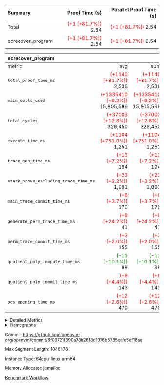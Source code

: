 | Summary | Proof Time (s) | Parallel Proof Time (s) |
|:---|---:|---:|
| Total | <span style='color: red'>(+1 [+81.7%])</span> 2.54 | <span style='color: red'>(+1 [+81.7%])</span> 2.54 |
| ecrecover_program | <span style='color: red'>(+1 [+81.7%])</span> 2.54 | <span style='color: red'>(+1 [+81.7%])</span> 2.54 |


| ecrecover_program |||||
|:---|---:|---:|---:|---:|
|metric|avg|sum|max|min|
| `total_proof_time_ms ` | <span style='color: red'>(+1140 [+81.7%])</span> 2,536 | <span style='color: red'>(+1140 [+81.7%])</span> 2,536 | <span style='color: red'>(+1140 [+81.7%])</span> 2,536 | <span style='color: red'>(+1140 [+81.7%])</span> 2,536 |
| `main_cells_used     ` | <span style='color: red'>(+1335410 [+9.2%])</span> 15,805,596 | <span style='color: red'>(+1335410 [+9.2%])</span> 15,805,596 | <span style='color: red'>(+1335410 [+9.2%])</span> 15,805,596 | <span style='color: red'>(+1335410 [+9.2%])</span> 15,805,596 |
| `total_cycles        ` | <span style='color: red'>(+37003 [+12.8%])</span> 326,450 | <span style='color: red'>(+37003 [+12.8%])</span> 326,450 | <span style='color: red'>(+37003 [+12.8%])</span> 326,450 | <span style='color: red'>(+37003 [+12.8%])</span> 326,450 |
| `execute_time_ms     ` | <span style='color: red'>(+1104 [+751.0%])</span> 1,251 | <span style='color: red'>(+1104 [+751.0%])</span> 1,251 | <span style='color: red'>(+1104 [+751.0%])</span> 1,251 | <span style='color: red'>(+1104 [+751.0%])</span> 1,251 |
| `trace_gen_time_ms   ` | <span style='color: red'>(+13 [+7.2%])</span> 194 | <span style='color: red'>(+13 [+7.2%])</span> 194 | <span style='color: red'>(+13 [+7.2%])</span> 194 | <span style='color: red'>(+13 [+7.2%])</span> 194 |
| `stark_prove_excluding_trace_time_ms` | <span style='color: red'>(+23 [+2.2%])</span> 1,091 | <span style='color: red'>(+23 [+2.2%])</span> 1,091 | <span style='color: red'>(+23 [+2.2%])</span> 1,091 | <span style='color: red'>(+23 [+2.2%])</span> 1,091 |
| `main_trace_commit_time_ms` | <span style='color: red'>(+6 [+3.7%])</span> 170 | <span style='color: red'>(+6 [+3.7%])</span> 170 | <span style='color: red'>(+6 [+3.7%])</span> 170 | <span style='color: red'>(+6 [+3.7%])</span> 170 |
| `generate_perm_trace_time_ms` | <span style='color: red'>(+8 [+24.2%])</span> 41 | <span style='color: red'>(+8 [+24.2%])</span> 41 | <span style='color: red'>(+8 [+24.2%])</span> 41 | <span style='color: red'>(+8 [+24.2%])</span> 41 |
| `perm_trace_commit_time_ms` | <span style='color: red'>(+3 [+2.0%])</span> 155 | <span style='color: red'>(+3 [+2.0%])</span> 155 | <span style='color: red'>(+3 [+2.0%])</span> 155 | <span style='color: red'>(+3 [+2.0%])</span> 155 |
| `quotient_poly_compute_time_ms` | <span style='color: green'>(-11 [-10.1%])</span> 98 | <span style='color: green'>(-11 [-10.1%])</span> 98 | <span style='color: green'>(-11 [-10.1%])</span> 98 | <span style='color: green'>(-11 [-10.1%])</span> 98 |
| `quotient_poly_commit_time_ms` | <span style='color: red'>(+6 [+4.4%])</span> 143 | <span style='color: red'>(+6 [+4.4%])</span> 143 | <span style='color: red'>(+6 [+4.4%])</span> 143 | <span style='color: red'>(+6 [+4.4%])</span> 143 |
| `pcs_opening_time_ms ` | <span style='color: red'>(+12 [+2.6%])</span> 470 | <span style='color: red'>(+12 [+2.6%])</span> 470 | <span style='color: red'>(+12 [+2.6%])</span> 470 | <span style='color: red'>(+12 [+2.6%])</span> 470 |



<details>
<summary>Detailed Metrics</summary>

| group | num_segments | keygen_time_ms | commit_exe_time_ms |
| --- | --- | --- | --- |
| ecrecover_program | 1 | 918 | 8 | 

| group | air_name | quotient_deg | interactions | constraints |
| --- | --- | --- | --- | --- |
| ecrecover_program | AccessAdapterAir<16> | 2 | 5 | 12 | 
| ecrecover_program | AccessAdapterAir<2> | 2 | 5 | 12 | 
| ecrecover_program | AccessAdapterAir<32> | 2 | 5 | 12 | 
| ecrecover_program | AccessAdapterAir<4> | 2 | 5 | 12 | 
| ecrecover_program | AccessAdapterAir<8> | 2 | 5 | 12 | 
| ecrecover_program | BitwiseOperationLookupAir<8> | 2 | 2 | 4 | 
| ecrecover_program | KeccakVmAir | 2 | 321 | 4,513 | 
| ecrecover_program | MemoryMerkleAir<8> | 2 | 4 | 39 | 
| ecrecover_program | PersistentBoundaryAir<8> | 2 | 3 | 7 | 
| ecrecover_program | PhantomAir | 2 | 3 | 5 | 
| ecrecover_program | Poseidon2PeripheryAir<BabyBearParameters>, 1> | 2 | 1 | 286 | 
| ecrecover_program | ProgramAir | 1 | 1 | 4 | 
| ecrecover_program | RangeTupleCheckerAir<2> | 1 | 1 | 4 | 
| ecrecover_program | Rv32HintStoreAir | 2 | 18 | 28 | 
| ecrecover_program | VariableRangeCheckerAir | 1 | 1 | 4 | 
| ecrecover_program | VmAirWrapper<Rv32BaseAluAdapterAir, BaseAluCoreAir<4, 8> | 2 | 20 | 37 | 
| ecrecover_program | VmAirWrapper<Rv32BaseAluAdapterAir, LessThanCoreAir<4, 8> | 2 | 18 | 40 | 
| ecrecover_program | VmAirWrapper<Rv32BaseAluAdapterAir, ShiftCoreAir<4, 8> | 2 | 24 | 91 | 
| ecrecover_program | VmAirWrapper<Rv32BranchAdapterAir, BranchEqualCoreAir<4> | 2 | 11 | 20 | 
| ecrecover_program | VmAirWrapper<Rv32BranchAdapterAir, BranchLessThanCoreAir<4, 8> | 2 | 13 | 35 | 
| ecrecover_program | VmAirWrapper<Rv32CondRdWriteAdapterAir, Rv32JalLuiCoreAir> | 2 | 10 | 18 | 
| ecrecover_program | VmAirWrapper<Rv32IsEqualModAdapterAir<2, 1, 32, 32>, ModularIsEqualCoreAir<32, 4, 8> | 2 | 25 | 225 | 
| ecrecover_program | VmAirWrapper<Rv32JalrAdapterAir, Rv32JalrCoreAir> | 2 | 16 | 20 | 
| ecrecover_program | VmAirWrapper<Rv32LoadStoreAdapterAir, LoadSignExtendCoreAir<4, 8> | 2 | 18 | 33 | 
| ecrecover_program | VmAirWrapper<Rv32LoadStoreAdapterAir, LoadStoreCoreAir<4> | 2 | 17 | 40 | 
| ecrecover_program | VmAirWrapper<Rv32MultAdapterAir, DivRemCoreAir<4, 8> | 2 | 25 | 84 | 
| ecrecover_program | VmAirWrapper<Rv32MultAdapterAir, MulHCoreAir<4, 8> | 2 | 24 | 31 | 
| ecrecover_program | VmAirWrapper<Rv32MultAdapterAir, MultiplicationCoreAir<4, 8> | 2 | 19 | 19 | 
| ecrecover_program | VmAirWrapper<Rv32RdWriteAdapterAir, Rv32AuipcCoreAir> | 2 | 12 | 14 | 
| ecrecover_program | VmAirWrapper<Rv32VecHeapAdapterAir<1, 2, 2, 32, 32>, FieldExpressionCoreAir> | 2 | 415 | 480 | 
| ecrecover_program | VmAirWrapper<Rv32VecHeapAdapterAir<2, 1, 1, 32, 32>, FieldExpressionCoreAir> | 2 | 158 | 190 | 
| ecrecover_program | VmAirWrapper<Rv32VecHeapAdapterAir<2, 2, 2, 32, 32>, FieldExpressionCoreAir> | 2 | 428 | 457 | 
| ecrecover_program | VmConnectorAir | 2 | 5 | 11 | 

| group | air_name | dsl_ir | opcode | segment | cells_used |
| --- | --- | --- | --- | --- | --- |
| ecrecover_program | <Rv32BaseAluAdapterAir,BaseAluCoreAir<4, 8>> |  | ADD | 0 | 3,013,812 | 
| ecrecover_program | <Rv32BaseAluAdapterAir,BaseAluCoreAir<4, 8>> |  | AND | 0 | 642,312 | 
| ecrecover_program | <Rv32BaseAluAdapterAir,BaseAluCoreAir<4, 8>> |  | OR | 0 | 256,644 | 
| ecrecover_program | <Rv32BaseAluAdapterAir,BaseAluCoreAir<4, 8>> |  | SUB | 0 | 305,640 | 
| ecrecover_program | <Rv32BaseAluAdapterAir,BaseAluCoreAir<4, 8>> |  | XOR | 0 | 6,480 | 
| ecrecover_program | <Rv32BaseAluAdapterAir,LessThanCoreAir<4, 8>> |  | SLTU | 0 | 84,360 | 
| ecrecover_program | <Rv32BaseAluAdapterAir,ShiftCoreAir<4, 8>> |  | SLL | 0 | 252,386 | 
| ecrecover_program | <Rv32BaseAluAdapterAir,ShiftCoreAir<4, 8>> |  | SRL | 0 | 241,468 | 
| ecrecover_program | <Rv32BranchAdapterAir,BranchEqualCoreAir<4>> |  | BEQ | 0 | 256,204 | 
| ecrecover_program | <Rv32BranchAdapterAir,BranchEqualCoreAir<4>> |  | BNE | 0 | 157,716 | 
| ecrecover_program | <Rv32BranchAdapterAir,BranchLessThanCoreAir<4, 8>> |  | BGEU | 0 | 13,696 | 
| ecrecover_program | <Rv32BranchAdapterAir,BranchLessThanCoreAir<4, 8>> |  | BLT | 0 | 640 | 
| ecrecover_program | <Rv32BranchAdapterAir,BranchLessThanCoreAir<4, 8>> |  | BLTU | 0 | 673,088 | 
| ecrecover_program | <Rv32CondRdWriteAdapterAir,Rv32JalLuiCoreAir> |  | JAL | 0 | 34,020 | 
| ecrecover_program | <Rv32CondRdWriteAdapterAir,Rv32JalLuiCoreAir> |  | LUI | 0 | 51,282 | 
| ecrecover_program | <Rv32IsEqualModAdapterAir<2, 1, 32, 32>,ModularIsEqualCoreAir<32, 4, 8>> |  | IS_EQ | 0 | 533,358 | 
| ecrecover_program | <Rv32IsEqualModAdapterAir<2, 1, 32, 32>,ModularIsEqualCoreAir<32, 4, 8>> |  | SETUP_ISEQ | 0 | 332 | 
| ecrecover_program | <Rv32JalrAdapterAir,Rv32JalrCoreAir> |  | JALR | 0 | 301,784 | 
| ecrecover_program | <Rv32LoadStoreAdapterAir,LoadSignExtendCoreAir<4, 8>> |  | LOADB | 0 | 143,244 | 
| ecrecover_program | <Rv32LoadStoreAdapterAir,LoadStoreCoreAir<4>> |  | LOADBU | 0 | 131,241 | 
| ecrecover_program | <Rv32LoadStoreAdapterAir,LoadStoreCoreAir<4>> |  | LOADW | 0 | 906,018 | 
| ecrecover_program | <Rv32LoadStoreAdapterAir,LoadStoreCoreAir<4>> |  | STOREB | 0 | 1,081,990 | 
| ecrecover_program | <Rv32LoadStoreAdapterAir,LoadStoreCoreAir<4>> |  | STOREW | 0 | 3,101,363 | 
| ecrecover_program | <Rv32MultAdapterAir,DivRemCoreAir<4, 8>> |  | DIVU | 0 | 295 | 
| ecrecover_program | <Rv32MultAdapterAir,MulHCoreAir<4, 8>> |  | MULHU | 0 | 195 | 
| ecrecover_program | <Rv32MultAdapterAir,MultiplicationCoreAir<4, 8>> |  | MUL | 0 | 79,639 | 
| ecrecover_program | <Rv32RdWriteAdapterAir,Rv32AuipcCoreAir> |  | AUIPC | 0 | 107,640 | 
| ecrecover_program | <Rv32VecHeapAdapterAir<1, 2, 2, 32, 32>,FieldExpressionCoreAir> |  | EcDouble | 0 | 695,237 | 
| ecrecover_program | <Rv32VecHeapAdapterAir<2, 1, 1, 32, 32>,FieldExpressionCoreAir> |  | ModularAddSub | 0 | 3,980 | 
| ecrecover_program | <Rv32VecHeapAdapterAir<2, 1, 1, 32, 32>,FieldExpressionCoreAir> |  | ModularMulDiv | 0 | 8,416 | 
| ecrecover_program | <Rv32VecHeapAdapterAir<2, 2, 2, 32, 32>,FieldExpressionCoreAir> |  | EcAddNe | 0 | 453,750 | 
| ecrecover_program | KeccakVmAir |  | KECCAK256 | 0 | 379,560 | 
| ecrecover_program | PhantomAir |  | PHANTOM | 0 | 66 | 
| ecrecover_program | Rv32HintStoreAir |  | HINT_BUFFER | 0 | 6,656 | 
| ecrecover_program | Rv32HintStoreAir |  | HINT_STOREW | 0 | 352 | 

| group | air_name | segment | rows | prep_cols | perm_cols | main_cols | cells |
| --- | --- | --- | --- | --- | --- | --- | --- |
| ecrecover_program | AccessAdapterAir<16> | 0 | 16,384 |  | 16 | 25 | 671,744 | 
| ecrecover_program | AccessAdapterAir<32> | 0 | 8,192 |  | 16 | 41 | 466,944 | 
| ecrecover_program | AccessAdapterAir<4> | 0 | 64 |  | 16 | 13 | 1,856 | 
| ecrecover_program | AccessAdapterAir<8> | 0 | 32,768 |  | 16 | 17 | 1,081,344 | 
| ecrecover_program | BitwiseOperationLookupAir<8> | 0 | 65,536 | 3 | 8 | 2 | 655,360 | 
| ecrecover_program | KeccakVmAir | 0 | 128 |  | 1,056 | 3,163 | 540,032 | 
| ecrecover_program | MemoryMerkleAir<8> | 0 | 4,096 |  | 16 | 32 | 196,608 | 
| ecrecover_program | PersistentBoundaryAir<8> | 0 | 4,096 |  | 12 | 20 | 131,072 | 
| ecrecover_program | PhantomAir | 0 | 16 |  | 12 | 6 | 288 | 
| ecrecover_program | Poseidon2PeripheryAir<BabyBearParameters>, 1> | 0 | 4,096 |  | 8 | 300 | 1,261,568 | 
| ecrecover_program | ProgramAir | 0 | 16,384 |  | 8 | 10 | 294,912 | 
| ecrecover_program | RangeTupleCheckerAir<2> | 0 | 524,288 | 2 | 8 | 1 | 4,718,592 | 
| ecrecover_program | Rv32HintStoreAir | 0 | 256 |  | 44 | 32 | 19,456 | 
| ecrecover_program | VariableRangeCheckerAir | 0 | 262,144 | 2 | 8 | 1 | 2,359,296 | 
| ecrecover_program | VmAirWrapper<Rv32BaseAluAdapterAir, BaseAluCoreAir<4, 8> | 0 | 131,072 |  | 52 | 36 | 11,534,336 | 
| ecrecover_program | VmAirWrapper<Rv32BaseAluAdapterAir, LessThanCoreAir<4, 8> | 0 | 4,096 |  | 40 | 37 | 315,392 | 
| ecrecover_program | VmAirWrapper<Rv32BaseAluAdapterAir, ShiftCoreAir<4, 8> | 0 | 16,384 |  | 52 | 53 | 1,720,320 | 
| ecrecover_program | VmAirWrapper<Rv32BranchAdapterAir, BranchEqualCoreAir<4> | 0 | 16,384 |  | 28 | 26 | 884,736 | 
| ecrecover_program | VmAirWrapper<Rv32BranchAdapterAir, BranchLessThanCoreAir<4, 8> | 0 | 32,768 |  | 32 | 32 | 2,097,152 | 
| ecrecover_program | VmAirWrapper<Rv32CondRdWriteAdapterAir, Rv32JalLuiCoreAir> | 0 | 8,192 |  | 28 | 18 | 376,832 | 
| ecrecover_program | VmAirWrapper<Rv32IsEqualModAdapterAir<2, 1, 32, 32>, ModularIsEqualCoreAir<32, 4, 8> | 0 | 4,096 |  | 56 | 166 | 909,312 | 
| ecrecover_program | VmAirWrapper<Rv32JalrAdapterAir, Rv32JalrCoreAir> | 0 | 16,384 |  | 36 | 28 | 1,048,576 | 
| ecrecover_program | VmAirWrapper<Rv32LoadStoreAdapterAir, LoadSignExtendCoreAir<4, 8> | 0 | 4,096 |  | 52 | 36 | 360,448 | 
| ecrecover_program | VmAirWrapper<Rv32LoadStoreAdapterAir, LoadStoreCoreAir<4> | 0 | 131,072 |  | 52 | 41 | 12,189,696 | 
| ecrecover_program | VmAirWrapper<Rv32MultAdapterAir, DivRemCoreAir<4, 8> | 0 | 8 |  | 72 | 59 | 1,048 | 
| ecrecover_program | VmAirWrapper<Rv32MultAdapterAir, MulHCoreAir<4, 8> | 0 | 8 |  | 72 | 39 | 888 | 
| ecrecover_program | VmAirWrapper<Rv32MultAdapterAir, MultiplicationCoreAir<4, 8> | 0 | 4,096 |  | 52 | 31 | 339,968 | 
| ecrecover_program | VmAirWrapper<Rv32RdWriteAdapterAir, Rv32AuipcCoreAir> | 0 | 8,192 |  | 28 | 20 | 393,216 | 
| ecrecover_program | VmAirWrapper<Rv32VecHeapAdapterAir<1, 2, 2, 32, 32>, FieldExpressionCoreAir> | 0 | 2,048 |  | 836 | 547 | 2,832,384 | 
| ecrecover_program | VmAirWrapper<Rv32VecHeapAdapterAir<2, 1, 1, 32, 32>, FieldExpressionCoreAir> | 0 | 32 |  | 320 | 263 | 18,656 | 
| ecrecover_program | VmAirWrapper<Rv32VecHeapAdapterAir<2, 2, 2, 32, 32>, FieldExpressionCoreAir> | 0 | 1,024 |  | 860 | 625 | 1,520,640 | 
| ecrecover_program | VmConnectorAir | 0 | 2 | 1 | 16 | 5 | 42 | 

| group | chip_name | segment | rows_used |
| --- | --- | --- | --- |
| ecrecover_program | <Rv32BaseAluAdapterAir,BaseAluCoreAir<4, 8>> | 0 | 117,358 | 
| ecrecover_program | <Rv32BaseAluAdapterAir,LessThanCoreAir<4, 8>> | 0 | 2,280 | 
| ecrecover_program | <Rv32BaseAluAdapterAir,ShiftCoreAir<4, 8>> | 0 | 9,318 | 
| ecrecover_program | <Rv32BranchAdapterAir,BranchEqualCoreAir<4>> | 0 | 15,920 | 
| ecrecover_program | <Rv32BranchAdapterAir,BranchLessThanCoreAir<4, 8>> | 0 | 21,482 | 
| ecrecover_program | <Rv32CondRdWriteAdapterAir,Rv32JalLuiCoreAir> | 0 | 4,739 | 
| ecrecover_program | <Rv32IsEqualModAdapterAir<2, 1, 32, 32>,ModularIsEqualCoreAir<32, 4, 8>> | 0 | 3,194 | 
| ecrecover_program | <Rv32JalrAdapterAir,Rv32JalrCoreAir> | 0 | 10,778 | 
| ecrecover_program | <Rv32LoadStoreAdapterAir,LoadSignExtendCoreAir<4, 8>> | 0 | 3,979 | 
| ecrecover_program | <Rv32LoadStoreAdapterAir,LoadStoreCoreAir<4>> | 0 | 127,332 | 
| ecrecover_program | <Rv32MultAdapterAir,DivRemCoreAir<4, 8>> | 0 | 5 | 
| ecrecover_program | <Rv32MultAdapterAir,MulHCoreAir<4, 8>> | 0 | 5 | 
| ecrecover_program | <Rv32MultAdapterAir,MultiplicationCoreAir<4, 8>> | 0 | 2,569 | 
| ecrecover_program | <Rv32RdWriteAdapterAir,Rv32AuipcCoreAir> | 0 | 5,383 | 
| ecrecover_program | <Rv32VecHeapAdapterAir<1, 2, 2, 32, 32>,FieldExpressionCoreAir> | 0 | 1,271 | 
| ecrecover_program | <Rv32VecHeapAdapterAir<2, 1, 1, 32, 32>,FieldExpressionCoreAir> | 0 | 21 | 
| ecrecover_program | <Rv32VecHeapAdapterAir<2, 2, 2, 32, 32>,FieldExpressionCoreAir> | 0 | 726 | 
| ecrecover_program | AccessAdapter<16> | 0 | 13,344 | 
| ecrecover_program | AccessAdapter<32> | 0 | 6,672 | 
| ecrecover_program | AccessAdapter<4> | 0 | 34 | 
| ecrecover_program | AccessAdapter<8> | 0 | 27,394 | 
| ecrecover_program | Arc<BabyBearParameters>, 1> | 0 | 2,125 | 
| ecrecover_program | BitwiseOperationLookupAir<8> | 0 | 65,536 | 
| ecrecover_program | Boundary | 0 | 3,104 | 
| ecrecover_program | KeccakVmAir | 0 | 120 | 
| ecrecover_program | Merkle | 0 | 3,370 | 
| ecrecover_program | PhantomAir | 0 | 11 | 
| ecrecover_program | ProgramChip | 0 | 13,884 | 
| ecrecover_program | RangeTupleCheckerAir<2> | 0 | 524,288 | 
| ecrecover_program | Rv32HintStoreAir | 0 | 219 | 
| ecrecover_program | VariableRangeCheckerAir | 0 | 262,144 | 
| ecrecover_program | VmConnectorAir | 0 | 2 | 

| group | dsl_ir | opcode | segment | frequency |
| --- | --- | --- | --- | --- |
| ecrecover_program |  | ADD | 0 | 83,717 | 
| ecrecover_program |  | AND | 0 | 17,842 | 
| ecrecover_program |  | AUIPC | 0 | 5,383 | 
| ecrecover_program |  | BEQ | 0 | 9,854 | 
| ecrecover_program |  | BGEU | 0 | 428 | 
| ecrecover_program |  | BLT | 0 | 20 | 
| ecrecover_program |  | BLTU | 0 | 21,034 | 
| ecrecover_program |  | BNE | 0 | 6,066 | 
| ecrecover_program |  | DIVU | 0 | 5 | 
| ecrecover_program |  | EcAddNe | 0 | 726 | 
| ecrecover_program |  | EcDouble | 0 | 1,271 | 
| ecrecover_program |  | HINT_BUFFER | 0 | 11 | 
| ecrecover_program |  | HINT_STOREW | 0 | 11 | 
| ecrecover_program |  | IS_EQ | 0 | 3,213 | 
| ecrecover_program |  | JAL | 0 | 1,890 | 
| ecrecover_program |  | JALR | 0 | 10,778 | 
| ecrecover_program |  | KECCAK256 | 0 | 5 | 
| ecrecover_program |  | LOADB | 0 | 3,979 | 
| ecrecover_program |  | LOADBU | 0 | 3,201 | 
| ecrecover_program |  | LOADW | 0 | 22,098 | 
| ecrecover_program |  | LUI | 0 | 2,849 | 
| ecrecover_program |  | MUL | 0 | 2,569 | 
| ecrecover_program |  | MULHU | 0 | 5 | 
| ecrecover_program |  | ModularAddSub | 0 | 20 | 
| ecrecover_program |  | ModularMulDiv | 0 | 32 | 
| ecrecover_program |  | OR | 0 | 7,129 | 
| ecrecover_program |  | PHANTOM | 0 | 11 | 
| ecrecover_program |  | SETUP_ISEQ | 0 | 2 | 
| ecrecover_program |  | SLL | 0 | 4,762 | 
| ecrecover_program |  | SLTU | 0 | 2,280 | 
| ecrecover_program |  | SRL | 0 | 4,556 | 
| ecrecover_program |  | STOREB | 0 | 26,390 | 
| ecrecover_program |  | STOREW | 0 | 75,643 | 
| ecrecover_program |  | SUB | 0 | 8,490 | 
| ecrecover_program |  | XOR | 0 | 180 | 

| group | segment | trace_gen_time_ms | total_proof_time_ms | total_cycles | total_cells | stark_prove_excluding_trace_time_ms | quotient_poly_compute_time_ms | quotient_poly_commit_time_ms | perm_trace_commit_time_ms | pcs_opening_time_ms | main_trace_commit_time_ms | main_cells_used | generate_perm_trace_time_ms | execute_time_ms |
| --- | --- | --- | --- | --- | --- | --- | --- | --- | --- | --- | --- | --- | --- | --- |
| ecrecover_program | 0 | 194 | 2,536 | 326,450 | 48,968,530 | 1,091 | 98 | 143 | 155 | 470 | 170 | 15,805,596 | 41 | 1,251 | 

| group | segment | trace_height_constraint | weighted_sum | threshold |
| --- | --- | --- | --- | --- |
| ecrecover_program | 0 | 0 | 760,852 | 2,013,265,921 | 
| ecrecover_program | 0 | 1 | 2,314,432 | 2,013,265,921 | 
| ecrecover_program | 0 | 2 | 380,426 | 2,013,265,921 | 
| ecrecover_program | 0 | 3 | 3,871,436 | 2,013,265,921 | 
| ecrecover_program | 0 | 4 | 16,384 | 2,013,265,921 | 
| ecrecover_program | 0 | 5 | 8,192 | 2,013,265,921 | 
| ecrecover_program | 0 | 6 | 911,592 | 2,013,265,921 | 
| ecrecover_program | 0 | 7 | 16,512 | 2,013,265,921 | 
| ecrecover_program | 0 | 8 | 9,217,810 | 2,013,265,921 | 

</details>


<details>
<summary>Flamegraphs</summary>

[![](https://openvm-public-data-sandbox-us-east-1.s3.us-east-1.amazonaws.com/benchmark/github/flamegraphs/ecrecover-6f09721f390a78b26f8d1076b5785cafe5ef16aa/ecrecover-ecrecover_program.dsl_ir.opcode.air_name.cells_used.reverse.svg)](https://openvm-public-data-sandbox-us-east-1.s3.us-east-1.amazonaws.com/benchmark/github/flamegraphs/ecrecover-6f09721f390a78b26f8d1076b5785cafe5ef16aa/ecrecover-ecrecover_program.dsl_ir.opcode.air_name.cells_used.reverse.svg)
[![](https://openvm-public-data-sandbox-us-east-1.s3.us-east-1.amazonaws.com/benchmark/github/flamegraphs/ecrecover-6f09721f390a78b26f8d1076b5785cafe5ef16aa/ecrecover-ecrecover_program.dsl_ir.opcode.air_name.cells_used.svg)](https://openvm-public-data-sandbox-us-east-1.s3.us-east-1.amazonaws.com/benchmark/github/flamegraphs/ecrecover-6f09721f390a78b26f8d1076b5785cafe5ef16aa/ecrecover-ecrecover_program.dsl_ir.opcode.air_name.cells_used.svg)
[![](https://openvm-public-data-sandbox-us-east-1.s3.us-east-1.amazonaws.com/benchmark/github/flamegraphs/ecrecover-6f09721f390a78b26f8d1076b5785cafe5ef16aa/ecrecover-ecrecover_program.dsl_ir.opcode.frequency.reverse.svg)](https://openvm-public-data-sandbox-us-east-1.s3.us-east-1.amazonaws.com/benchmark/github/flamegraphs/ecrecover-6f09721f390a78b26f8d1076b5785cafe5ef16aa/ecrecover-ecrecover_program.dsl_ir.opcode.frequency.reverse.svg)
[![](https://openvm-public-data-sandbox-us-east-1.s3.us-east-1.amazonaws.com/benchmark/github/flamegraphs/ecrecover-6f09721f390a78b26f8d1076b5785cafe5ef16aa/ecrecover-ecrecover_program.dsl_ir.opcode.frequency.svg)](https://openvm-public-data-sandbox-us-east-1.s3.us-east-1.amazonaws.com/benchmark/github/flamegraphs/ecrecover-6f09721f390a78b26f8d1076b5785cafe5ef16aa/ecrecover-ecrecover_program.dsl_ir.opcode.frequency.svg)

</details>

Commit: https://github.com/openvm-org/openvm/commit/6f09721f390a78b26f8d1076b5785cafe5ef16aa

Max Segment Length: 1048476

Instance Type: 64cpu-linux-arm64

Memory Allocator: jemalloc

[Benchmark Workflow](https://github.com/openvm-org/openvm/actions/runs/15432019269)
